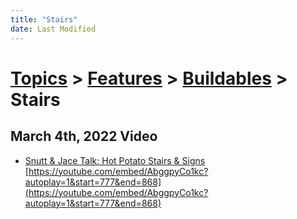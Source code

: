 ```yaml
---
title: "Stairs"
date: Last Modified
---
```

# [Topics](../../../topics.md) > [Features](../../../topics/features.md) > [Buildables](../../../topics/features/buildables.md) > Stairs

## March 4th, 2022 Video
* [Snutt & Jace Talk: Hot Potato Stairs & Signs](../../../transcriptions/yt-AbggpyCo1kc,777.7102666666667,867.5667.md) [https://youtube.com/embed/AbggpyCo1kc?autoplay=1&start=777&end=868](https://youtube.com/embed/AbggpyCo1kc?autoplay=1&start=777&end=868)
